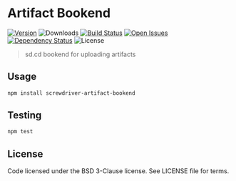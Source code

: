 # Artifact Bookend
[![Version][npm-image]][npm-url] ![Downloads][downloads-image] [![Build Status][status-image]][status-url] [![Open Issues][issues-image]][issues-url] [![Dependency Status][daviddm-image]][daviddm-url] ![License][license-image]

> sd.cd bookend for uploading artifacts

## Usage

```bash
npm install screwdriver-artifact-bookend
```

## Testing

```bash
npm test
```

## License

Code licensed under the BSD 3-Clause license. See LICENSE file for terms.

[npm-image]: https://img.shields.io/npm/v/screwdriver-artifact-bookend.svg
[npm-url]: https://npmjs.org/package/screwdriver-artifact-bookend
[downloads-image]: https://img.shields.io/npm/dt/screwdriver-artifact-bookend.svg
[license-image]: https://img.shields.io/npm/l/screwdriver-artifact-bookend.svg
[issues-image]: https://img.shields.io/github/issues/screwdriver-cd/artifact-bookend.svg
[issues-url]: https://github.com/screwdriver-cd/artifact-bookend/issues
[status-image]: https://cd.screwdriver.cd/pipelines/pipelineid/badge
[status-url]: https://cd.screwdriver.cd/pipelines/pipelineid
[daviddm-image]: https://david-dm.org/screwdriver-cd/artifact-bookend.svg?theme=shields.io
[daviddm-url]: https://david-dm.org/screwdriver-cd/artifact-bookend
